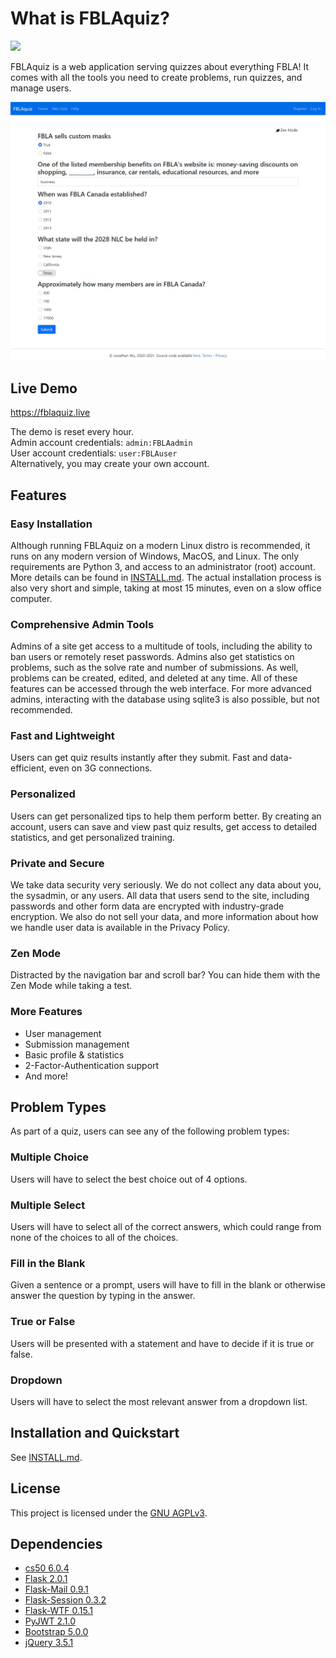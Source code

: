 # What is FBLAquiz?
![](https://github.com/jdabtieu/FBLA/actions/workflows/build.yml/badge.svg)

FBLAquiz is a web application serving quizzes about everything FBLA! It comes with all the tools 
you need to create problems, run quizzes, and manage users.

![](docs/img/image3.png)

## Live Demo
https://fblaquiz.live

The demo is reset every hour.<br>
Admin account credentials: `admin:FBLAadmin`<br>
User account credentials: `user:FBLAuser`<br>
Alternatively, you may create your own account.

## Features
### Easy Installation
Although running FBLAquiz on a modern Linux distro is recommended, it runs on any modern version of
Windows, MacOS, and Linux. The only requirements are Python 3, and access to an administrator 
(root) account. More details can be found in [INSTALL.md](docs/INSTALL.md). The actual installation 
process is also very short and simple, taking at most 15 minutes, even on a slow office computer.

### Comprehensive Admin Tools
Admins of a site get access to a multitude of tools, including the ability to ban users or remotely 
reset passwords. Admins also get statistics on problems, such as the solve rate and number of 
submissions. As well, problems can be created, edited, and deleted at any time. All of these 
features can be accessed through the web interface. For more advanced admins, interacting with the 
database using sqlite3 is also possible, but not recommended.

### Fast and Lightweight
Users can get quiz results instantly after they submit. Fast and data-efficient, even on 3G 
connections.

### Personalized
Users can get personalized tips to help them perform better. By creating an account, users can save 
and view past quiz results, get access to detailed statistics, and get personalized training.

### Private and Secure
We take data security very seriously. We do not collect any data about you, the sysadmin, or any 
users. All data that users send to the site, including passwords and other form data are encrypted 
with industry-grade encryption. We also do not sell your data, and more information about how we 
handle user data is available in the Privacy Policy.

### Zen Mode
Distracted by the navigation bar and scroll bar? You can hide them with the Zen Mode while taking a 
test.

### More Features
- User management
- Submission management
- Basic profile & statistics
- 2-Factor-Authentication support
- And more!

## Problem Types
As part of a quiz, users can see any of the following problem types:
### Multiple Choice
Users will have to select the best choice out of 4 options.

### Multiple Select
Users will have to select all of the correct answers, which could range from none of the choices to 
all of the choices.

### Fill in the Blank
Given a sentence or a prompt, users will have to fill in the blank or otherwise answer the question 
by typing in the answer.

### True or False
Users will be presented with a statement and have to decide if it is true or false.

### Dropdown
Users will have to select the most relevant answer from a dropdown list.

## Installation and Quickstart
See [INSTALL.md](docs/INSTALL.md).

## License
This project is licensed under the [GNU AGPLv3](LICENSE).

## Dependencies
- [cs50 6.0.4](https://cs50.readthedocs.io/libraries/cs50/python/)
- [Flask 2.0.1](https://flask.palletsprojects.com/en/2.0.x/)
- [Flask-Mail 0.9.1](https://pythonhosted.org/Flask-Mail/)
- [Flask-Session 0.3.2](https://flask-session.readthedocs.io/en/latest/)
- [Flask-WTF 0.15.1](https://flask-wtf.readthedocs.io/en/0.15.x/)
- [PyJWT 2.1.0](https://pyjwt.readthedocs.io/en/latest/)
- [Bootstrap 5.0.0](https://getbootstrap.com/)
- [jQuery 3.5.1](https://jquery.com/)

